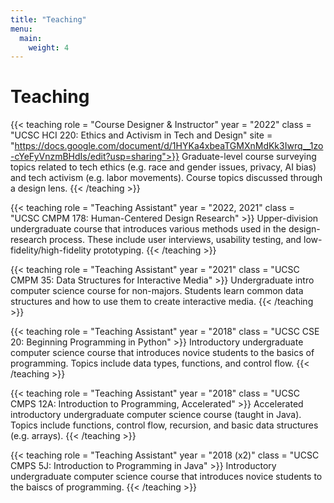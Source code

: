 ```yaml
---
title: "Teaching"
menu:
  main:
    weight: 4
---
```


# Teaching 
<!--{{< teaching role = "TA" year = "2018" class = "Programming" site = "www.google.com" >}}
python class
{{< /teaching >}}-->

{{< teaching role = "Course Designer & Instructor" year = "2022" class = "UCSC HCI 220: Ethics and Activism in Tech and Design" site = "https://docs.google.com/document/d/1HYKa4xbeaTGMXnMdKk3Iwrq__1zo-cYeFyVnzmBHdIs/edit?usp=sharing">}}
Graduate-level course surveying topics related to tech ethics (e.g. race and gender issues, privacy, AI bias) and tech activism (e.g. labor movements). Course topics discussed through a design lens.
{{< /teaching >}}

{{< teaching role = "Teaching Assistant" year = "2022, 2021" class = "UCSC CMPM 178: Human-Centered Design Research" >}}
Upper-division undergraduate course that introduces various methods used in the design-research process. These include user interviews, usability testing, and low-fidelity/high-fidelity prototyping.
{{< /teaching >}}

{{< teaching role = "Teaching Assistant" year = "2021" class = "UCSC CMPM 35: Data Structures for Interactive Media" >}}
Undergraduate intro computer science course for non-majors. Students learn common data structures and how to use them to create interactive media. 
{{< /teaching >}}

{{< teaching role = "Teaching Assistant" year = "2018" class = "UCSC CSE 20: Beginning Programming in Python" >}}
Introductory undergraduate computer science course that introduces novice students to the basics of programming. Topics include data types, functions, and control flow. 
{{< /teaching >}}

{{< teaching role = "Teaching Assistant" year = "2018" class = "UCSC CMPS 12A: Introduction to Programming, Accelerated" >}}
Accelerated introductory undergraduate computer science course (taught in Java). Topics include functions, control flow, recursion, and basic data structures (e.g. arrays). 
{{< /teaching >}}

{{< teaching role = "Teaching Assistant" year = "2018 (x2)" class = "UCSC CMPS 5J: Introduction to Programming in Java" >}}
Introductory undergraduate computer science course that introduces novice students to the baiscs of programming. 
{{< /teaching >}}


<!--### Undergraduate Research Mentoring 
As part of the Tech4Good Lab I am involved in leading multiple teams of undergraduate research students each quarter. I have had the pleasure of mentoring the following UC Santa Cruz students in various areas related to my research: 
* Sonia Atre (Fall 2019, data analytics)
* Ashvini Bhupatiraju (Winter 2020 - present, UX research, qualitative research)  
* Jason Chan (Fall 2019, qualitative research)  
* Colin Chen (Spring 2019, qualitative research)
* Gurdikhia Kaur (Summer 2019, qualitative research)
* Sonali Malik (Fall 2019 - present, data analytics, UX research)
* Taylor McPherson (Winter 2020 - Fall 2021, UX research, qualitative research)
* Aidan Nguyen (Winter 2020, UX research)
* Benjamin Paulsen (Spring 2020 - Winter 2021, UX research)
* Victoria Shu (Fall 2019, data analytics)
* Puja Vasan (Fall 2019, qualitative research)
* Melanie Wong (Spring 2019, qualitative research)-->
